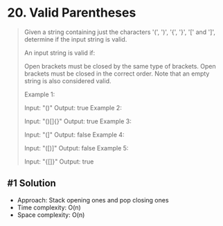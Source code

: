 # 20. Valid Parentheses

> Given a string containing just the characters '(', ')', '{', '}', '[' and ']', determine if the input string is valid.
>
> An input string is valid if:
>
> Open brackets must be closed by the same type of brackets.
> Open brackets must be closed in the correct order.
> Note that an empty string is also considered valid.
>
> Example 1:
>
> Input: "()"
> Output: true
> Example 2:
>
> Input: "()[]{}"
> Output: true
> Example 3:
>
> Input: "(]"
> Output: false
> Example 4:
>
> Input: "([)]"
> Output: false
> Example 5:
>
> Input: "{[]}"
> Output: true

## #1 Solution

- Approach: Stack opening ones and pop closing ones
- Time complexity: O(n)
- Space complexity: O(n)
